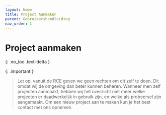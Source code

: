 ```yaml
---
layout: home
title: Project Aanmaken
parent: Gebruikershandleiding
nav_order: 1
---
```


# Project aanmaken

{: .no_toc .text-delta }


{: .important }
> Let op, vanuit de RCE geven we geen rechten om dit zelf te doen. Dit omdat wij de omgeving dan beter kunnen beheren.
> Wanneer men zelf projecten aanmaakt, hebben wij het overzicht niet meer welke projecten er daadwerkelijk in gebruik zijn, en welke als probeersel zijn aangemaakt.
> Om een nieuw project aan te maken kun je het best contact met ons opnemen. 

